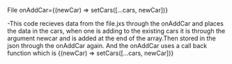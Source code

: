 File onAddCar={(newCar) => setCars([...cars, newCar])} 

-This code recieves data from the file.jxs through the onAddCar and places the data in the cars, when one is adding to the existing cars it is through the argument newcar and is added at the end of the array.Then stored in the json through the onAddCar again.
And the onAddCar uses a call back function which is {(newCar) => setCars([...cars, newCar])} 